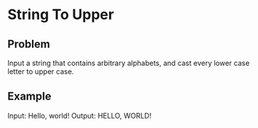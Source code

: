 # String To Upper

## Problem

Input a string that contains arbitrary alphabets, and cast every lower case letter to upper case.

## Example

Input: Hello, world!
Output: HELLO, WORLD!
